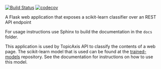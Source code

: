 [![Build Status](https://travis-ci.org/topicaxis/classifier.svg?branch=develop)](https://travis-ci.org/topicaxis/classifier)
[![codecov](https://codecov.io/gh/topicaxis/classifier/branch/develop/graph/badge.svg)](https://codecov.io/gh/topicaxis/classifier)

A Flask web application that exposes a scikit-learn classifier over an REST API endpoint

For usage instructions use Sphinx to build the documentation in the `docs` folder.

This application is used by TopicAxis API to classify the contents of a web page.
The scikit-learn model that is used can be found at the [trained-models](https://github.com/topicaxis/trained-models)
repository. See the documentation for instructions on how to use this model.
